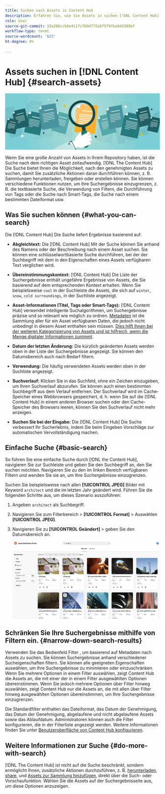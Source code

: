 ```yaml
---
title: Suchen nach Assets in Content Hub
description: Erfahren Sie, wie Sie Assets in suchen [!DNL Content Hub]
role: User
source-git-commit: 15a266ccb6e4117c769d775a5f579fba943389bf
workflow-type: tm+mt
source-wordcount: '623'
ht-degree: 0%

---
```



# Assets suchen in [!DNL Content Hub] {#search-assets}

![Asset-Bannerbild freigeben](assets/search.png)

Wenn Sie eine große Anzahl von Assets in Ihrem Repository haben, ist die Suche nach dem richtigen Asset zeitaufwendig. [!DNL The Content Hub] Die Suche bietet Ihnen die Möglichkeit, nach den genehmigten Assets zu suchen, damit Sie zusätzliche Aktionen daran durchführen können, z. B. Sammlungen herunterladen, freigeben oder erstellen können. Sie können verschiedene Funktionen nutzen, um Ihre Suchergebnisse einzugrenzen, z. B. die textbasierte Suche, die Verwendung von Filtern, die Durchführung von Tags oder die Suche nach Smart-Tags, die Suche nach einem bestimmten Dateiformat usw.

## Was Sie suchen können  {#what-you-can-search}

Die [!DNL Content Hub] Die Suche liefert Ergebnisse basierend auf:

* **Abgleichtext:** Die [!DNL Content Hub] Mit der Suche können Sie anhand des Namens oder der Beschreibung nach einem Asset suchen. Sie können eine schlüsselwortbasierte Suche durchführen, bei der der Suchbegriff mit dem in den Eigenschaften eines Assets verfügbaren Text verglichen wird.

* **Übereinstimmungskontext:** [!DNL Content Hub] Die Liste der Suchergebnisse enthält ungefähre Ergebnisse von Assets, die Sie basierend auf dem entsprechenden Kontext erhalten. Wenn Sie beispielsweise `cool` in der Suchleiste die Assets, die sich auf `winter`, `snow`, `cold surroundings`, in der Suchliste angezeigt.

* **Asset-Informationen (Titel, Tags oder Smart-Tags):** [!DNL Content Hub] verwendet intelligente Suchalgorithmen, um Suchergebnisse präzise und so relevant wie möglich zu ordnen. [Metadaten](#asset-properties.md) ist die Sammlung aller für ein Asset verfügbaren Daten, die jedoch nicht unbedingt in diesem Asset enthalten sein müssen. [Dies hilft Ihnen bei der weiteren Kategorisierung von Assets und ist hilfreich, wenn die Menge digitaler Informationen zunimmt](/help/assets/configure-content-hub-ui-options.md##configure-metadata-search-content-hub).

* **Datum der letzten Änderung:** Die kürzlich geänderten Assets werden oben in der Liste der Suchergebnisse angezeigt. Sie können den Datumsbereich auch nach Bedarf filtern.

* **Verwendung:** Die häufig verwendeten Assets werden oben in der Suchliste angezeigt.

* **Suchverlauf:** Klicken Sie in das Suchfeld, ohne ein Zeichen einzugeben, um Ihren Suchverlauf abzurufen. Sie können auch einen bestimmten Suchbegriff aus dem Verlauf entfernen. Der Suchverlauf wird im Cache-Speicher eines Webbrowsers gespeichert, d. h. wenn Sie auf die [!DNL Content Hub] in einem anderen Browser suchen oder den Cache-Speicher des Browsers leeren, können Sie den Suchverlauf nicht mehr anzeigen.

* **Suchen Sie bei der Eingabe:** Die [!DNL Content Hub] Die Suche verbessert Ihr Sucherlebnis, indem Sie beim Eingeben Vorschläge zur automatischen Vervollständigung machen.

## Einfache Suche {#basic-search}

So führen Sie eine einfache Suche durch [!DNL the Content Hub], navigieren Sie zur Suchleiste und geben Sie den Suchbegriff an, den Sie suchen möchten. Navigieren Sie zu den im linken Bereich verfügbaren Filtern und wenden Sie sie an, um Ihre Suchergebnisse einzugrenzen.

Suchen Sie beispielsweise nach allen **[!UICONTROL JPEG]** Bilder mit Keyword `architect` und die im letzten Jahr geändert wird. Führen Sie die folgenden Schritte aus, um dieses Szenario auszuführen:

1. Angeben `architect` als Suchbegriff.

1. Navigieren Sie zum Filterbereich > **[!UICONTROL Format]** > Auswählen **[!UICONTROL JPEG]**.

1. Navigieren Sie zu **[!UICONTROL Geändert]** > geben Sie den Datumsbereich an.

   ![Grundlegende Suche](assets/basic-search.png)

## Schränken Sie Ihre Suchergebnisse mithilfe von Filtern ein. {#narrow-down-search-results}

Verwenden Sie das Bedienfeld Filter , um basierend auf Metadaten nach Assets zu suchen. Sie können Suchergebnisse anhand verschiedener Sucheigenschaften filtern. Sie können alle geeigneten Eigenschaften auswählen, um Ihre Suchergebnisse zu minimieren oder einzuschränken. Wenn Sie mehrere Optionen in einem Filter auswählen, zeigt Content Hub die Assets an, die mit einer der in einem Filter ausgewählten Optionen übereinstimmen. Wenn Sie jedoch mehrere Optionen über Filter hinweg auswählen, zeigt Content Hub nur die Assets an, die mit allen über Filter hinweg ausgewählten Optionen übereinstimmen, um Ihre Suchergebnisse einzugrenzen.

Die Standardfilter enthalten das Dateiformat, das Datum der Genehmigung, das Datum der Genehmigung, abgelaufene und nicht abgelaufene Assets sowie das Ablaufdatum. Administratoren können auch die Filter konfigurieren, die in der Filterliste angezeigt werden. Weitere Informationen finden Sie unter [Benutzeroberfläche von Content Hub konfigurieren](configure-content-hub-ui-options.md#configure-filters-content-hub).

<!--

<table>
    <tbody>
     <tr>
      <th><strong>Search Predicate</strong></th>
      <th><strong>Description</strong></th>
      <th><strong>Properties</strong></th>
     </tr>
     <tr>
      <td> Campaigns </td>
      <td> Allows you to search using planned activity performed to take any particular action. For example, advertisement campaign run on Ferrari to know the understand the interests of people using number of clicks people perform.</td>
      <td>NA</td>
     </tr>
     <tr>
      <td> Channels </td>
      <td> Helps you to understand the path from where the asset is coming from. For example, web, social media, books, catalog, etc.</td>
      <td>NA</td>
     </tr>
     <tr>
      <td> Region </td>
      <td> Helps you to understand the location where the asset is created. For example, Japan, EMEA, Worldwide, etc.</td>
      <td>NA</td>
     </tr>
     <tr>
      <td> Keywords </td>
      <td> Keyword helps you search using terms or the words that you enter based on the topic. For example, images, low-resolution, etc.</td>
      <td>NA</td>
     </tr>
     <tr>
      <td> Timeframe </td>
      <td> Helps you search assets using timeline. For example, search by year 2024, Q3 2023, etc.</td>
      <td>NA</td>
     </tr>
     <tr>
      <td>File format</td>
      <td>Composition of an asset. The supported assets include image, document, video, printable media, and so on.</td>
      <td>
        <ul>
            <li>[!UICONTROL JPEG]</li> 
            <li>[!UICONTROL Quicktime]</li> 
            <li>[!UICONTROL PNG]</li> 
            <li>[!UICONTROL WebP]</li> 
            <li>[!UICONTROL MP4]</li> 
            <li>[!UICONTROL Plain]</li> 
            <li>[!UICONTROL PDF]</li>
            <li>[!UICONTROL SVG + XML]</li>
        </ul>
      </td>
     </tr>
     <tr>
      <td>Tags</td>
      <td>Tags help you categorize assets that can be browsed and searched more efficiently based on hierarchical taxonomies.</td>
      <td>
        <ul>
            <li>Field label</li>
            <li>Property name</li>
            <li>Path</li>
            <li>Description</li>
        </ul>
      </td>
     </tr>
     <!--<tr>
      <td>Subject</td>
      <td>Classification of assets based on their theme. For example, colorful, hiking, outdoors.</td>
      <td>NA</td>
     </tr>
          <tr>
      <td>Last modified</td>
      <td>Search assets based on their last modification. Specify the date range using the Start date and End date fields.</td>
      <td>
        <ul>
            <li>Range text (From)</li> 
            <li>Range text (To) </li>
        </ul>
      </td>
     </tr>    
     <!--<tr>
      <td>Asset ID</td>
      <td>Unique number that identifies the asset.</td>
      <td>NA</td>
     </tr>
     <tr>
      <td> Colors </td>
      <td> Helps you search assets using colors that are automatically identified in an asset using Adobe's Sensei AI capabilities.</td>
      <td>NA</td>
     </tr>  
    </tbody>
   </table>

-->

## Weitere Informationen zur Suche {#do-more-with-search}

[!DNL The Content Hub] ist nicht auf die Suche beschränkt, sondern ermöglicht Ihnen, zusätzliche Aktionen durchzuführen, z. B. [herunterladen](download-assets-content-hub.md), [share](share-assets-content-hub.md), und [Assets zur Sammlung hinzufügen](collections-content-hub.md), direkt über die Such- oder Vorschaufunktion. Wählen Sie die Assets auf der Suchergebnisseite aus, um diese Optionen anzuzeigen.
